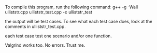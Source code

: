 To compile this program, run the following command: 
 g++ -g -Wall ulliststr.cpp ulliststr_test.cpp -o ulliststr_test

the output will be test cases. To see what each test case does, 
look at the comments in ulliststr_test.cpp. 

each test case test one scenario and/or one function. 

Valgrind works too. No errors. Trust me. 
